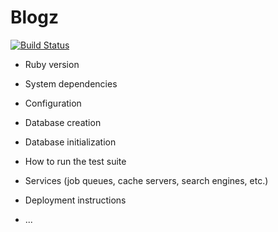 # Blogz

[![Build Status](https://semaphoreci.com/api/v1/c0der0/blogz/branches/master/shields_badge.svg)](https://semaphoreci.com/c0der0/blogz)

* Ruby version

* System dependencies

* Configuration

* Database creation

* Database initialization

* How to run the test suite

* Services (job queues, cache servers, search engines, etc.)

* Deployment instructions

* ...
